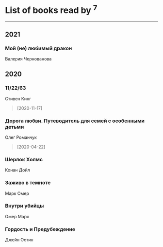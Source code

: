 # List of books read by [](https://plus.google.com/u/0/109746193906459706720/)<sup>7</sup>
---

## 2021

### Мой (не) любимый дракон
Валерия Чернованова



## 2020

### 11/22/63
Стивен Кинг
> [2020-11-17] 


### Дорога любви. Путеводитель для семей с особенными детьми
Олег Романчук
> [2020-04-22] 


### Шерлок Холмс
Конан Дойл


### Заживо в темноте
Марк Омер


### Внутри убийцы
Омер Марк


### Гордость и Предубеждение
Джейн Остин



